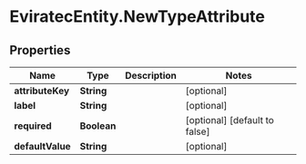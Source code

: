 # EviratecEntity.NewTypeAttribute

## Properties
Name | Type | Description | Notes
------------ | ------------- | ------------- | -------------
**attributeKey** | **String** |  | [optional] 
**label** | **String** |  | [optional] 
**required** | **Boolean** |  | [optional] [default to false]
**defaultValue** | **String** |  | [optional] 


